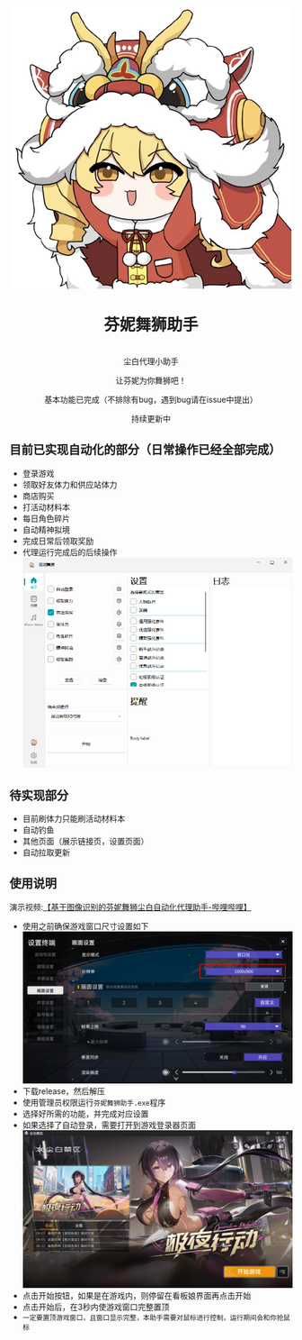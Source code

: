 <div align="center">

![芬妮舞狮](ui%2Fresource%2Ffenni-removebg.png)
# 芬妮舞狮助手

<br>
尘白代理小助手

让芬妮为你舞狮吧！

基本功能已完成（不排除有bug，遇到bug请在issue中提出）

持续更新中
</div>

## 目前已实现自动化的部分（日常操作已经全部完成）
- 登录游戏
- 领取好友体力和供应站体力
- 商店购买
- 打活动材料本
- 每日角色碎片
- 自动精神拟境
- 完成日常后领取奖励
- 代理运行完成后的后续操作
![2.png](asset%2F2.png)
## 待实现部分
- 目前刷体力只能刷活动材料本
- 自动钓鱼
- 其他页面（展示链接页，设置页面）
- 自动拉取更新
## 使用说明
演示视频:[【基于图像识别的芬妮舞狮尘白自动化代理助手-哔哩哔哩】](https://b23.tv/W9OA85k)
- 使用之前确保游戏窗口尺寸设置如下
![3.png](asset%2F3.png)
- 下载release，然后解压
- 使用管理员权限运行`芬妮舞狮助手.exe`程序
- 选择好所需的功能，并完成对应设置
- 如果选择了自动登录，需要打开到游戏登录器页面
![4.png](asset%2F4.png)
- 点击开始按钮，如果是在游戏内，则停留在看板娘界面再点击开始
- 点击开始后，在3秒内使游戏窗口完整置顶
- `一定要置顶游戏窗口，且窗口显示完整，本助手需要对鼠标进行控制，运行期间会和你抢鼠标`